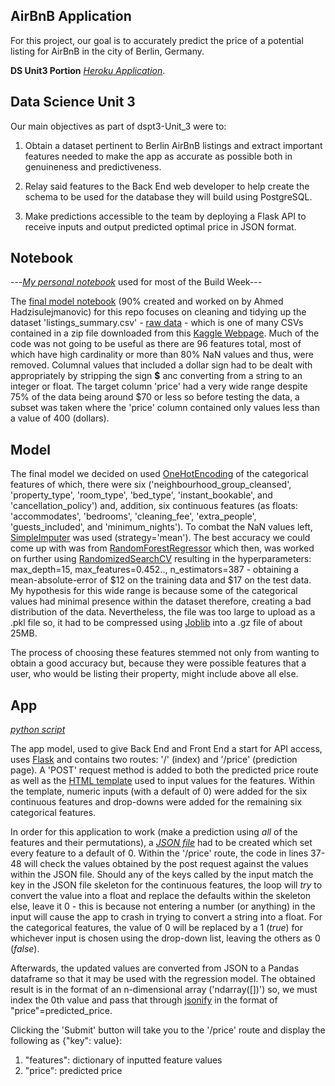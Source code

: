 ## AirBnB Application

For this project, our goal is to accurately predict the price of a potential listing for AirBnB in the city of Berlin, Germany.

**DS Unit3 Portion** [*Heroku Application*](https://airbnb-berlin-price-predict.herokuapp.com/).

## Data Science Unit 3

Our main objectives as part of dspt3-Unit_3 were to:

1. Obtain a dataset pertinent to Berlin AirBnB listings and extract important features needed to make the app as accurate as possible both in genuineness and predictiveness.

2. Relay said features to the Back End web developer to help create the schema to be used for the database they will build using PostgreSQL.

3. Make predictions accessible to the team by deploying a Flask API to receive inputs and output predicted optimal price in JSON format.

## Notebook

---[*My personal notebook*](https://github.com/JamesBarciz/Datascience/blob/master/airbnb_revised_Mar_2.ipynb) used for most of the Build Week---

The [final model notebook](https://github.com/JamesBarciz/Datascience/blob/master/airbnb_notebook.ipynb) (90% created and worked on by Ahmed Hadzisulejmanovic) for this repo focuses on cleaning and tidying up the dataset 'listings_summary.csv' - [raw data](https://raw.githubusercontent.com/JamesBarciz/Datascience/master/listings_summary.csv) - which is one of many CSVs contained in a zip file downloaded from this [Kaggle Webpage](https://www.kaggle.com/brittabettendorf/berlin-airbnb-data).  Much of the code was not going to be useful as there are 96 features total, most of which have high cardinality or more than 80% NaN values and thus, were removed.  Columnal values that included a dollar sign had to be dealt with appropriately by stripping the sign **$** anc converting from a string to an integer or float.  The target column 'price' had a very wide range despite 75% of the data being around $70 or less so before testing the data, a subset was taken where the 'price' column contained only values less than a value of 400 (dollars).

## Model

The final model we decided on used [OneHotEncoding](https://contrib.scikit-learn.org/categorical-encoding/onehot.html) of the categorical features of which, there were six ('neighbourhood_group_cleansed', 'property_type', 'room_type', 'bed_type', 'instant_bookable', and 'cancellation_policy') and, addition, six continuous features (as floats: 'accommodates', 'bedrooms', 'cleaning_fee', 'extra_people', 'guests_included', and 'minimum_nights').  To combat the NaN values left, [SimpleImputer](https://scikit-learn.org/stable/modules/generated/sklearn.impute.SimpleImputer.html) was used (strategy='mean').  The best accuracy we could come up with was from [RandomForestRegressor](https://scikit-learn.org/stable/modules/generated/sklearn.ensemble.RandomForestRegressor.html) which then, was worked on further using [RandomizedSearchCV](https://scikit-learn.org/stable/modules/generated/sklearn.model_selection.RandomizedSearchCV.html) resulting in the hyperparameters: max_depth=15, max_features=0.452.., n_estimators=387 - obtaining a mean-absolute-error of $12 on the training data and $17 on the test data.  My hypothesis for this wide range is because some of the categorical values had minimal presence within the dataset therefore, creating a bad distribution of the data.  Nevertheless, the file was too large to upload as a .pkl file so, it had to be compressed using [Joblib](https://joblib.readthedocs.io/en/latest/) into a .gz file of about 25MB.

The process of choosing these features stemmed not only from wanting to obtain a good accuracy but, because they were possible features that a user, who would be listing their property, might include above all else.

## App

[*python script*](https://github.com/JamesBarciz/Datascience/blob/master/app.py)

The app model, used to give Back End and Front End a start for API access, uses [Flask](https://flask.palletsprojects.com/en/1.1.x/tutorial/factory/) and contains two routes: '/' (index) and '/price' (prediction page).  A 'POST' request method is added to both the predicted price route as well as the [HTML template](https://github.com/JamesBarciz/Datascience/blob/master/templates/feature_input.html) used to input values for the features.  Within the template, numeric inputs (with a default of 0) were added for the six continuous features and drop-downs were added for the remaining six categorical features.

In order for this application to work (make a prediction using *all* of the features and their permutations), a [*JSON file*](https://github.com/JamesBarciz/Datascience/blob/master/features.json) had to be created which set every feature to a default of 0.  Within the '/price' route, the code in lines 37-48 will check the values obtained by the post request against the values within the JSON file.  Should any of the keys called by the input match the key in the JSON file skeleton for the continuous features, the loop will *try* to convert the value into a float and replace the defaults within the skeleton else, leave it 0 - this is because not entering a number (or anything) in the input will cause the app to crash in trying to convert a string into a float.  For the categorical features, the value of 0 will be replaced by a 1 (*true*) for whichever input is chosen using the drop-down list, leaving the others as 0 (*false*).

Afterwards, the updated values are converted from JSON to a Pandas dataframe so that it may be used with the regression model.  The obtained result is in the format of an n-dimensional array ('ndarray([])') so, we must index the 0th value and pass that through [jsonify](https://flask.palletsprojects.com/en/1.1.x/api/#flask.json.jsonify) in the format of "price"=predicted_price.

Clicking the 'Submit' button will take you to the '/price' route and display the following as {"key": value}:
1. "features": dictionary of inputted feature values
2. "price": predicted price